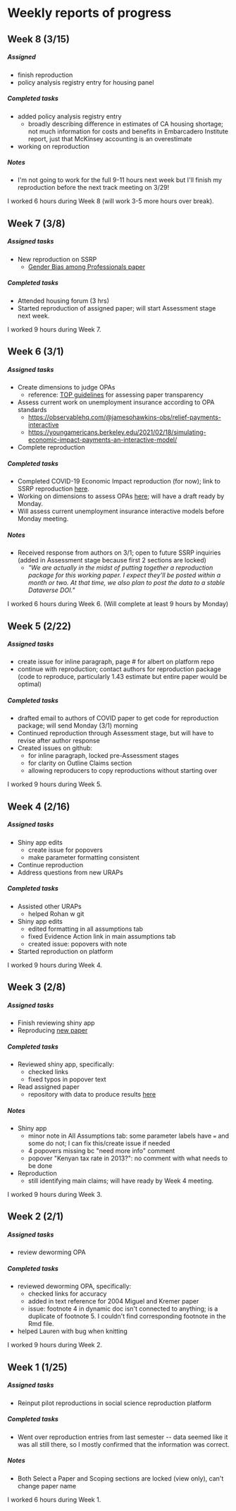 # Weekly reports of progress


## Week 8 (3/15)

##### Assigned
- finish reproduction
- policy analysis registry entry for housing panel

##### Completed tasks
- added policy analysis registry entry
  - broadly describing difference in estimates of CA housing shortage; not much information for costs and benefits in Embarcadero Institute report, just that McKinsey accounting is an overestimate
- working on reproduction

##### Notes
- I'm not going to work for the full 9-11 hours next week but I'll finish my reproduction before the next track meeting on 3/29!

I worked 6 hours during Week 8 (will work 3-5 more hours over break).

## Week 7 (3/8)

##### Assigned tasks
- New reproduction on SSRP
  - [Gender Bias among Professionals paper](https://www.mitpressjournals.org/doi/full/10.1162/rest_a_00877)

##### Completed tasks
- Attended housing forum (3 hrs)
- Started reproduction of assigned paper; will start Assessment stage next week.

I worked 9 hours during Week 7.


## Week 6 (3/1)

##### Assigned tasks
- Create dimensions to judge OPAs
    - reference: [TOP guidelines](https://www.cos.io/initiatives/top-guidelines) for assessing paper transparency
- Assess current work on unemployment insurance according to OPA standards
  - https://observablehq.com/@jamesohawkins-obs/relief-payments-interactive
  - https://youngamericans.berkeley.edu/2021/02/18/simulating-economic-impact-payments-an-interactive-model/
- Complete reproduction

##### Completed tasks
- Completed COVID-19 Economic Impact reproduction (for now); link to SSRP reproduction [here](https://www.socialsciencereproduction.org/reproductions/7b794f10-0b5f-4fd8-a951-1e0ab0b90451/index).
- Working on dimensions to assess OPAs [here](https://docs.google.com/document/d/1QIzq6d1MmkCjVmMgpSF60uHpYQy2sniAvw4QeDMDdGY/edit); will have a draft ready by Monday.
- Will assess current unemployment insurance interactive models before Monday meeting.

##### Notes
- Received response from authors on 3/1; open to future SSRP inquiries (added in Assessment stage because first 2 sections are locked)
  - _"We are actually in the midst of putting together a reproduction package for this working paper. I expect they'll be posted within a month or two. At that time, we also plan to post the data to a stable Dataverse DOI."_

I worked 6 hours during Week 6. (Will complete at least 9 hours by Monday)

## Week 5 (2/22)

##### Assigned tasks
- create issue for inline paragraph, page # for albert on platform repo
- continue with reproduction; contact authors for reproduction package (code to reproduce, particularly 1.43 estimate but entire paper would be optimal)

##### Completed tasks
- drafted email to authors of COVID paper to get code for reproduction package; will send Monday (3/1) morning
- Continued reproduction through Assessment stage, but will have to revise after author response
- Created issues on github:
  - for inline paragraph, locked pre-Assessment stages
  - for clarity on Outline Claims section
  - allowing reproducers to copy reproductions without starting over

I worked 9 hours during Week 5.

## Week 4 (2/16)

##### Assigned tasks
- Shiny app edits
  - create issue for popovers
  - make parameter formatting consistent
- Continue reproduction
- Address questions from new URAPs

##### Completed tasks
- Assisted other URAPs
  - helped Rohan w git
- Shiny app edits
  - edited formatting in all assumptions tab
  - fixed Evidence Action link in main assumptions tab
  - created issue: popovers with note
- Started reproduction on platform

I worked 9 hours during Week 4.

## Week 3 (2/8)

##### Assigned tasks
- Finish reviewing shiny app
- Reproducing [new paper](https://opportunityinsights.org/wp-content/uploads/2020/05/tracker_paper.pdf)

##### Completed tasks
- Reviewed shiny app, specifically:
  - checked links
  - fixed typos in popover text
- Read assigned paper
  - repository with data to produce results [here](https://github.com/OpportunityInsights/EconomicTracker)

##### Notes
- Shiny app
  - minor note in All Assumptions tab: some parameter labels have `=` and some do not; I can fix this/create issue if needed
  - 4 popovers missing bc "need more info" comment
  - popover "Kenyan tax rate in 2013?": no comment with what needs to be done
- Reproduction
  - still identifying main claims; will have ready by Week 4 meeting.

I worked 9 hours during Week 3.

## Week 2 (2/1)

##### Assigned tasks
- review deworming OPA
##### Completed tasks
- reviewed deworming OPA, specifically:
  - checked links for accuracy
  - added in text reference for 2004 Miguel and Kremer paper
  - issue: footnote 4 in dynamic doc isn't connected to anything; is a duplicate of footnote 5. I couldn't find corresponding footnote in the Rmd file.
- helped Lauren with bug when knitting

I worked 9 hours during Week 2.  

## Week 1 (1/25)

##### Assigned tasks  
- Reinput pilot reproductions in social science reproduction platform  

##### Completed tasks
- Went over reproduction entries from last semester -- data seemed like it was all still there, so I mostly confirmed that the information was correct.

##### Notes
- Both Select a Paper and Scoping sections are locked (view only), can't change paper name

I worked 6 hours during Week 1.  
